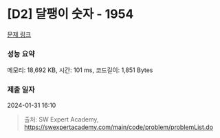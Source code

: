 # [D2] 달팽이 숫자 - 1954 

[문제 링크](https://swexpertacademy.com/main/code/problem/problemDetail.do?contestProbId=AV5PobmqAPoDFAUq) 

### 성능 요약

메모리: 18,692 KB, 시간: 101 ms, 코드길이: 1,851 Bytes

### 제출 일자

2024-01-31 16:10



> 출처: SW Expert Academy, https://swexpertacademy.com/main/code/problem/problemList.do